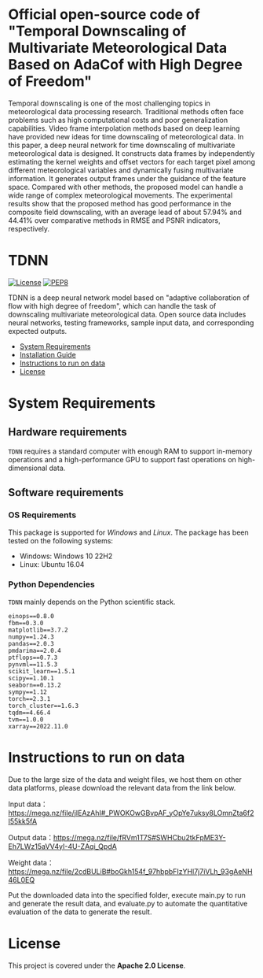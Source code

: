 # Official open-source code of "Temporal Downscaling of Multivariate Meteorological Data Based on AdaCof with High Degree of Freedom"

Temporal downscaling is one of the most challenging topics in meteorological data processing research.  Traditional methods often face problems such as high computational costs and poor generalization capabilities. Video frame interpolation methods based on deep learning have provided new ideas for time downscaling of meteorological data. In this paper, a deep neural network for time downscaling of multivariate meteorological data is designed. It constructs data frames by independently estimating the kernel weights and offset vectors for each target pixel among different meteorological variables and dynamically fusing multivariate information. It generates output frames under the guidance of the feature space. Compared with other methods, the proposed model can handle a wide range of complex meteorological movements. The experimental results show that the proposed method has good performance in the composite field downscaling, with an average lead of about 57.94% and 44.41% over comparative methods in RMSE and PSNR indicators, respectively.

# TDNN

[![License](https://img.shields.io/badge/License-Apache%202.0-blue.svg)](https://opensource.org/licenses/Apache-2.0)
[![PEP8](https://img.shields.io/badge/code%20style-pep8-orange.svg)](https://www.python.org/dev/peps/pep-0008/)

TDNN is a deep neural network model based on "adaptive collaboration of flow with high degree of freedom", which can handle the task of downscaling multivariate meteorological data. Open source data includes neural networks, testing frameworks, sample input data, and corresponding expected outputs.

- [System Requirements](#system-requirements)
- [Installation Guide](#installation-guide)
- [Instructions to run on data](#Instructions-to-run-on-data)
- [License](#license)


# System Requirements
## Hardware requirements
`TDNN` requires a standard computer with enough RAM to support in-memory operations and a high-performance GPU to support fast operations on high-dimensional data.

## Software requirements
### OS Requirements
This package is supported for *Windows* and *Linux*. The package has been tested on the following systems:
+ Windows: Windows 10 22H2
+ Linux: Ubuntu 16.04

### Python Dependencies
`TDNN` mainly depends on the Python scientific stack.

```
einops==0.8.0
fbm==0.3.0
matplotlib==3.7.2
numpy==1.24.3
pandas==2.0.3
pmdarima==2.0.4
ptflops==0.7.3
pynvml==11.5.3
scikit_learn==1.5.1
scipy==1.10.1
seaborn==0.13.2
sympy==1.12
torch==2.3.1
torch_cluster==1.6.3
tqdm==4.66.4
tvm==1.0.0
xarray==2022.11.0
```

# Instructions to run on data

Due to the large size of the data and weight files, we host them on other data platforms, please download the relevant data from the link below.

Input data：https://mega.nz/file/jIEAzAhI#_PWOKOwGBvpAF_yOpYe7uksy8LOmnZta6f2I55kk5fA

Output data：https://mega.nz/file/fRVm1T7S#SWHCbu2tkFpME3Y-Eh7LWz15aVV4yI-4U-ZAqi_QpdA

Weight data：https://mega.nz/file/2cdBULiB#boGkh154f_97hbpbFIzYHl7j7iVLh_93gAeNH46L0EQ

Put the downloaded data into the specified folder, execute main.py to run and generate the result data, and evaluate.py to automate the quantitative evaluation of the data to generate the result.

# License

This project is covered under the **Apache 2.0 License**.
